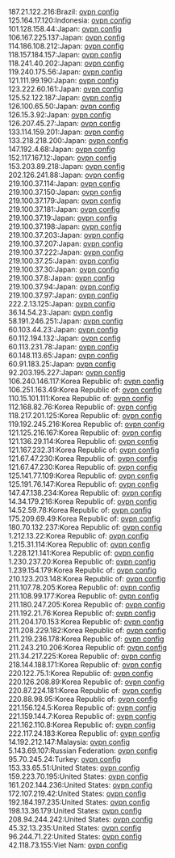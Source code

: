 187.21.122.216:Brazil: [ovpn config](vpn/187_21_122_216.ovpn)  
125.164.17.120:Indonesia: [ovpn config](vpn/125_164_17_120.ovpn)  
101.128.158.44:Japan: [ovpn config](vpn/101_128_158_44.ovpn)  
106.167.225.137:Japan: [ovpn config](vpn/106_167_225_137.ovpn)  
114.186.108.212:Japan: [ovpn config](vpn/114_186_108_212.ovpn)  
118.157.184.157:Japan: [ovpn config](vpn/118_157_184_157.ovpn)  
118.241.40.202:Japan: [ovpn config](vpn/118_241_40_202.ovpn)  
119.240.175.56:Japan: [ovpn config](vpn/119_240_175_56.ovpn)  
121.111.99.190:Japan: [ovpn config](vpn/121_111_99_190.ovpn)  
123.222.60.161:Japan: [ovpn config](vpn/123_222_60_161.ovpn)  
125.52.122.187:Japan: [ovpn config](vpn/125_52_122_187.ovpn)  
126.100.65.50:Japan: [ovpn config](vpn/126_100_65_50.ovpn)  
126.15.3.92:Japan: [ovpn config](vpn/126_15_3_92.ovpn)  
126.207.45.27:Japan: [ovpn config](vpn/126_207_45_27.ovpn)  
133.114.159.201:Japan: [ovpn config](vpn/133_114_159_201.ovpn)  
133.218.218.200:Japan: [ovpn config](vpn/133_218_218_200.ovpn)  
147.192.4.68:Japan: [ovpn config](vpn/147_192_4_68.ovpn)  
152.117.167.12:Japan: [ovpn config](vpn/152_117_167_12.ovpn)  
153.203.89.218:Japan: [ovpn config](vpn/153_203_89_218.ovpn)  
202.126.241.88:Japan: [ovpn config](vpn/202_126_241_88.ovpn)  
219.100.37.114:Japan: [ovpn config](vpn/219_100_37_114.ovpn)  
219.100.37.150:Japan: [ovpn config](vpn/219_100_37_150.ovpn)  
219.100.37.179:Japan: [ovpn config](vpn/219_100_37_179.ovpn)  
219.100.37.181:Japan: [ovpn config](vpn/219_100_37_181.ovpn)  
219.100.37.19:Japan: [ovpn config](vpn/219_100_37_19.ovpn)  
219.100.37.198:Japan: [ovpn config](vpn/219_100_37_198.ovpn)  
219.100.37.203:Japan: [ovpn config](vpn/219_100_37_203.ovpn)  
219.100.37.207:Japan: [ovpn config](vpn/219_100_37_207.ovpn)  
219.100.37.222:Japan: [ovpn config](vpn/219_100_37_222.ovpn)  
219.100.37.25:Japan: [ovpn config](vpn/219_100_37_25.ovpn)  
219.100.37.30:Japan: [ovpn config](vpn/219_100_37_30.ovpn)  
219.100.37.8:Japan: [ovpn config](vpn/219_100_37_8.ovpn)  
219.100.37.94:Japan: [ovpn config](vpn/219_100_37_94.ovpn)  
219.100.37.97:Japan: [ovpn config](vpn/219_100_37_97.ovpn)  
222.2.13.125:Japan: [ovpn config](vpn/222_2_13_125.ovpn)  
36.14.54.23:Japan: [ovpn config](vpn/36_14_54_23.ovpn)  
58.191.246.251:Japan: [ovpn config](vpn/58_191_246_251.ovpn)  
60.103.44.23:Japan: [ovpn config](vpn/60_103_44_23.ovpn)  
60.112.194.132:Japan: [ovpn config](vpn/60_112_194_132.ovpn)  
60.113.231.78:Japan: [ovpn config](vpn/60_113_231_78.ovpn)  
60.148.113.65:Japan: [ovpn config](vpn/60_148_113_65.ovpn)  
60.91.183.25:Japan: [ovpn config](vpn/60_91_183_25.ovpn)  
92.203.195.227:Japan: [ovpn config](vpn/92_203_195_227.ovpn)  
106.240.146.117:Korea Republic of: [ovpn config](vpn/106_240_146_117.ovpn)  
106.251.163.49:Korea Republic of: [ovpn config](vpn/106_251_163_49.ovpn)  
110.15.101.111:Korea Republic of: [ovpn config](vpn/110_15_101_111.ovpn)  
112.168.82.76:Korea Republic of: [ovpn config](vpn/112_168_82_76.ovpn)  
118.217.201.125:Korea Republic of: [ovpn config](vpn/118_217_201_125.ovpn)  
119.192.245.216:Korea Republic of: [ovpn config](vpn/119_192_245_216.ovpn)  
121.125.216.167:Korea Republic of: [ovpn config](vpn/121_125_216_167.ovpn)  
121.136.29.114:Korea Republic of: [ovpn config](vpn/121_136_29_114.ovpn)  
121.167.232.31:Korea Republic of: [ovpn config](vpn/121_167_232_31.ovpn)  
121.67.47.230:Korea Republic of: [ovpn config](vpn/121_67_47_230.ovpn)  
121.67.47.230:Korea Republic of: [ovpn config](vpn/121_67_47_230.ovpn)  
125.141.77.109:Korea Republic of: [ovpn config](vpn/125_141_77_109.ovpn)  
125.191.76.147:Korea Republic of: [ovpn config](vpn/125_191_76_147.ovpn)  
147.47.138.234:Korea Republic of: [ovpn config](vpn/147_47_138_234.ovpn)  
14.34.179.216:Korea Republic of: [ovpn config](vpn/14_34_179_216.ovpn)  
14.52.59.78:Korea Republic of: [ovpn config](vpn/14_52_59_78.ovpn)  
175.209.69.49:Korea Republic of: [ovpn config](vpn/175_209_69_49.ovpn)  
180.70.132.237:Korea Republic of: [ovpn config](vpn/180_70_132_237.ovpn)  
1.212.13.22:Korea Republic of: [ovpn config](vpn/1_212_13_22.ovpn)  
1.215.31.114:Korea Republic of: [ovpn config](vpn/1_215_31_114.ovpn)  
1.228.121.141:Korea Republic of: [ovpn config](vpn/1_228_121_141.ovpn)  
1.230.237.20:Korea Republic of: [ovpn config](vpn/1_230_237_20.ovpn)  
1.239.154.179:Korea Republic of: [ovpn config](vpn/1_239_154_179.ovpn)  
210.123.203.148:Korea Republic of: [ovpn config](vpn/210_123_203_148.ovpn)  
211.107.78.205:Korea Republic of: [ovpn config](vpn/211_107_78_205.ovpn)  
211.108.99.177:Korea Republic of: [ovpn config](vpn/211_108_99_177.ovpn)  
211.180.247.205:Korea Republic of: [ovpn config](vpn/211_180_247_205.ovpn)  
211.192.21.76:Korea Republic of: [ovpn config](vpn/211_192_21_76.ovpn)  
211.204.170.153:Korea Republic of: [ovpn config](vpn/211_204_170_153.ovpn)  
211.208.229.182:Korea Republic of: [ovpn config](vpn/211_208_229_182.ovpn)  
211.219.236.178:Korea Republic of: [ovpn config](vpn/211_219_236_178.ovpn)  
211.243.210.206:Korea Republic of: [ovpn config](vpn/211_243_210_206.ovpn)  
211.34.217.225:Korea Republic of: [ovpn config](vpn/211_34_217_225.ovpn)  
218.144.188.171:Korea Republic of: [ovpn config](vpn/218_144_188_171.ovpn)  
220.122.75.1:Korea Republic of: [ovpn config](vpn/220_122_75_1.ovpn)  
220.126.208.89:Korea Republic of: [ovpn config](vpn/220_126_208_89.ovpn)  
220.87.224.181:Korea Republic of: [ovpn config](vpn/220_87_224_181.ovpn)  
220.88.98.95:Korea Republic of: [ovpn config](vpn/220_88_98_95.ovpn)  
221.156.124.5:Korea Republic of: [ovpn config](vpn/221_156_124_5.ovpn)  
221.159.144.7:Korea Republic of: [ovpn config](vpn/221_159_144_7.ovpn)  
221.162.110.8:Korea Republic of: [ovpn config](vpn/221_162_110_8.ovpn)  
222.117.24.183:Korea Republic of: [ovpn config](vpn/222_117_24_183.ovpn)  
14.192.212.147:Malaysia: [ovpn config](vpn/14_192_212_147.ovpn)  
5.143.69.107:Russian Federation: [ovpn config](vpn/5_143_69_107.ovpn)  
95.70.245.24:Turkey: [ovpn config](vpn/95_70_245_24.ovpn)  
153.33.65.51:United States: [ovpn config](vpn/153_33_65_51.ovpn)  
159.223.70.195:United States: [ovpn config](vpn/159_223_70_195.ovpn)  
161.202.144.236:United States: [ovpn config](vpn/161_202_144_236.ovpn)  
172.107.219.42:United States: [ovpn config](vpn/172_107_219_42.ovpn)  
192.184.197.235:United States: [ovpn config](vpn/192_184_197_235.ovpn)  
198.13.36.179:United States: [ovpn config](vpn/198_13_36_179.ovpn)  
208.94.244.242:United States: [ovpn config](vpn/208_94_244_242.ovpn)  
45.32.13.235:United States: [ovpn config](vpn/45_32_13_235.ovpn)  
96.244.71.22:United States: [ovpn config](vpn/96_244_71_22.ovpn)  
42.118.73.155:Viet Nam: [ovpn config](vpn/42_118_73_155.ovpn)  
